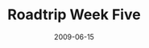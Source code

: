 ---
layout: media
category: media
title: "Roadtrip Week Five"
date: 2009-06-15
description: "Steven and David explore the subject of authority."
video: "https://s3.amazonaws.com/crossroadsvideomessages/Roadtrip5.mp4"
video-poster: "http://s3.amazonaws.com/crossroads-media/images/legacy/content/Roadtrip5-still.jpg"
---